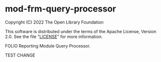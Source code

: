 # mod-frm-query-processor

Copyright (C) 2022 The Open Library Foundation

This software is distributed under the terms of the Apache License,
Version 2.0. See the file "[LICENSE](LICENSE)" for more information.

FOLIO Reporting Module Query Processor.


TEST CHANGE
